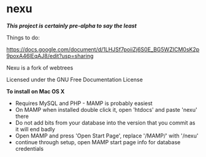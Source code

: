 # nexu
<b><i>This project is certainly pre-alpha to say the least</b></i>

Things to do: 

https://docs.google.com/document/d/1LHJSf7poiiZj6S0E_BG5WZICM0sK2p9poxA46IEqAJ8/edit?usp=sharing

Nexu is a fork of webtrees


Licensed under the GNU Free Documentation License

<b>To install on Mac OS X</b>
- Requires MySQL and PHP - MAMP is probably easiest
 - On MAMP when installed double click it, open 'htdocs' and paste 'nexu' there
 - Do not add bits from your database into the version that you commit as it will end badly
 - Open MAMP and press 'Open Start Page', replace '/MAMP/' with '/nexu'
 - continue through setup, open MAMP start page info for database credentials
